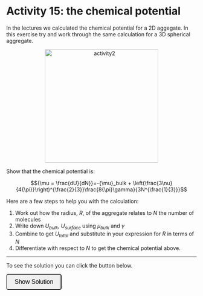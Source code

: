 # Activity 15: the chemical potential

<link rel="stylesheet" type="text/css" href="../customstyle.css">

In the lectures we calculated the chemical potential for a 2D aggegate. In this exercise try and work through the same calculation for a 3D spherical aggregate. 

<div style="text-align: center;">
  <img src="imgs/15.png" alt="activity2" width="300" height=auto>
</div>

Show that the chemical potential is:

$${\mu = \frac{dU}{dN}}=-{\mu}_bulk + \left(\frac{3\nu}{4{\pi}}\right)^{\frac{2}{3}}\frac{8{\pi}\gamma}{3N^{\frac{1}{3}}}$$

Here are a few steps to help you with the calculation:

1. Work out how the radius, $R$, of the aggregate relates to $N$ the number of molecules
2. Write down $U_{bulk}$, $U_{surface}$ using ${\mu}_{bulk}$ and $\gamma$
3. Combine to get $U_{total}$ and substitute in your expression for $R$ in terms of $N$
4. Differentiate with respect to $N$ to get the chemical potential above.


---------------------

To see the solution you can click the button below.

<button onclick="document.getElementById('solution').style.display='block'" style="border-radius: 5px; text-align: center; padding: 10px 20px; font-size: 16px;">
Show Solution
</button>
<div id="solution" style="display:none;">

<br>

1. $N=\frac{V}{\nu}=\frac{4}{3}\frac{{\pi}R^{3}}{\nu}$

Rearranging gives: $R=\left(\frac{3{\nu}N}{4{\pi}}\right)^{\frac{1}{3}}$

2. $U_{bulk} = -N{\mu}_{bulk}$, $U_{surf} = 4{\pi}R^{2}{\gamma}$

3. 

$$U_{tot} = U_{bulk} + $U_{surf}$$

$$U_{tot}=-N{\mu}_{bulk} + 4{\pi}R^{2}{\gamma}$$

$$U_{tot}=-N{\mu}_{bulk} + 4{\pi}\left(\frac{3{\nu}N}{4{\pi}}\right)^{\frac{2}{3}}{\gamma}$$

4. Differentiate

$$\frac{dU_{tot}}{dN}=-{\mu}_{bulk} + 4{\pi}{\gamma}\left(\frac{3{\nu}}{4{\pi}}\right)^{\frac{2}{3}}\frac{1}{N^{\frac{1}{3}}}$$

</div>
